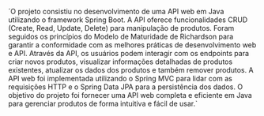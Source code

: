 ´O projeto consistiu no desenvolvimento de uma API web em Java utilizando o framework Spring Boot. A API oferece funcionalidades CRUD (Create, Read, Update, Delete) para manipulação de produtos. Foram seguidos os princípios do Modelo de Maturidade de Richardson para garantir a conformidade com as melhores práticas de desenvolvimento web e API. Através da API, os usuários podem interagir com os endpoints para criar novos produtos, visualizar informações detalhadas de produtos existentes, atualizar os dados dos produtos e também remover produtos. A API web foi implementada utilizando o Spring MVC para lidar com as requisições HTTP e o Spring Data JPA para a persistência dos dados. O objetivo do projeto foi fornecer uma API web completa e eficiente em Java para gerenciar produtos de forma intuitiva e fácil de usar.`

